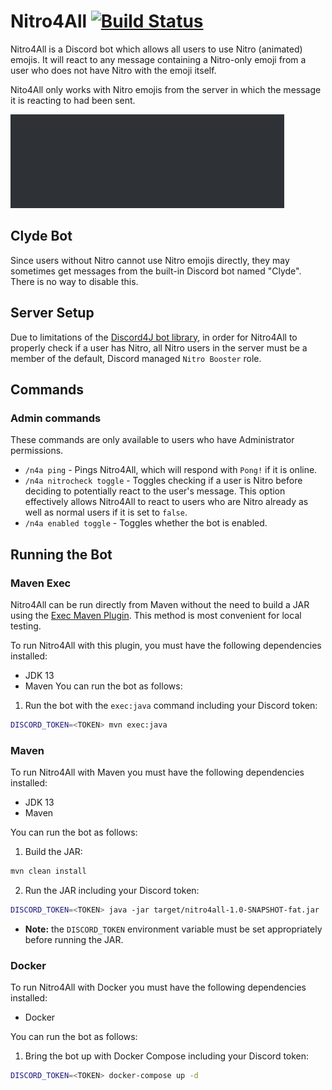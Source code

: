# Nitro4All [![Build Status](https://travis-ci.com/jswny/nitro4all.svg?branch=master)](https://travis-ci.com/jswny/nitro4all)
Nitro4All is a Discord bot which allows all users to use Nitro (animated) emojis. It will react to any message containing a Nitro-only emoji from a user who does not have Nitro with the emoji itself.

Nito4All only works with Nitro emojis from the server in which the message it is reacting to had been sent.

![Demo GIF](images/demo.gif)

## Clyde Bot
Since users without Nitro cannot use Nitro emojis directly, they may sometimes get messages from the built-in Discord bot named "Clyde". There is no way to disable this.

## Server Setup
Due to limitations of the [Discord4J bot library](https://github.com/Discord4J/Discord4J), in order for Nitro4All to properly check if a user has Nitro, all Nitro users in the server must be a member of the default, Discord managed `Nitro Booster` role.

## Commands
### Admin commands
These commands are only available to users who have Administrator permissions.
- `/n4a ping` - Pings Nitro4All, which will respond with `Pong!` if it is online.
- `/n4a nitrocheck toggle` - Toggles checking if a user is Nitro before deciding to potentially react to the user's message. This option effectively allows Nitro4All to react to users who are Nitro already as well as normal users if it is set to `false`.
- `/n4a enabled toggle` - Toggles whether the bot is enabled.
  
## Running the Bot
### Maven Exec
Nitro4All can be run directly from Maven without the need to build a JAR using the [Exec Maven Plugin](https://www.mojohaus.org/exec-maven-plugin/). This method is most convenient for local testing.

To run Nitro4All with this plugin, you must have the following dependencies installed:
- JDK 13
- Maven
You can run the bot as follows:
1. Run the bot with the `exec:java` command including your Discord token:
```sh
DISCORD_TOKEN=<TOKEN> mvn exec:java
```

### Maven
To run Nitro4All with Maven you must have the following dependencies installed:
- JDK 13
- Maven

You can run the bot as follows:
1. Build the JAR: 
```sh
mvn clean install
```
2. Run the JAR including your Discord token: 
```sh
DISCORD_TOKEN=<TOKEN> java -jar target/nitro4all-1.0-SNAPSHOT-fat.jar
```
  - **Note:** the `DISCORD_TOKEN` environment variable must be set appropriately before running the JAR.

### Docker
To run Nitro4All with Docker you must have the following dependencies installed:
- Docker

You can run the bot as follows:
1. Bring the bot up with Docker Compose including your Discord token:
```sh
DISCORD_TOKEN=<TOKEN> docker-compose up -d
```
